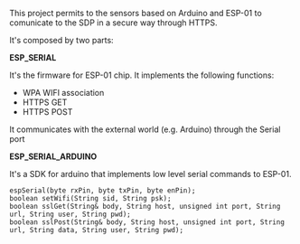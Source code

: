 This project permits to the sensors based on Arduino and ESP-01 to comunicate to the SDP in a secure way through HTTPS.

It's composed by two parts:

**ESP_SERIAL**

It's the firmware for ESP-01 chip. It implements the following functions:
* WPA WIFI association
* HTTPS GET
* HTTPS POST

It communicates with the external world (e.g. Arduino) through the Serial port

**ESP_SERIAL_ARDUINO**

It's a SDK for arduino that implements low level serial commands to ESP-01.

    espSerial(byte rxPin, byte txPin, byte enPin);
    boolean setWifi(String sid, String psk);
    boolean sslGet(String& body, String host, unsigned int port, String url, String user, String pwd);
    boolean sslPost(String& body, String host, unsigned int port, String url, String data, String user, String pwd);

